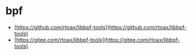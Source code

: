 bpf
==========

* [https://github.com/rtoax/libbpf-tools](https://github.com/rtoax/libbpf-tools)
* [https://gitee.com/rtoax/libbpf-tools](https://gitee.com/rtoax/libbpf-tools)
